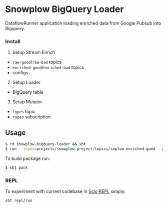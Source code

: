 # Snowplow BigQuery Loader

DataflowRunner application loading enriched data from Google Pubsub into Bigquery.

### Install

1. Setup Stream Enrich
  - `raw-good`/`raw-bad` topics 
  - `enriched-good`/`enriched-bad` topics
  - configs
2. Setup Loader
  - BigQuery table
3. Setup Mutator
  - `types` topic
  - `types` subscription

## Usage

```bash
$ cd snowplow-bigquery-loader && sbt
$ run --input=projects/snowplow-project/topics/snplow-enriched-good --project-id=snowplow-project --dataset-id=snowplow-dataset --table-id=events
```

To build package run:

```bash
$ sbt pack
```

### REPL

To experiment with current codebase in [Scio REPL](https://github.com/spotify/scio/wiki/Scio-REPL)
simply:

```
sbt repl/run
```

